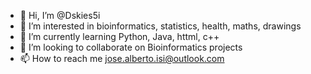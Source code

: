 - 👋 Hi, I’m @Dskies5i
- 👀 I’m interested in bioinformatics, statistics, health, maths, drawings
- 🌱 I’m currently learning Python, Java, httml, c++
- 💞️ I’m looking to collaborate on Bioinformatics projects
- 📫 How to reach me jose.alberto.isi@outlook.com
<!---
Dskies5i/Dskies5i is a ✨ special ✨ repository because its `README.md` (this file) appears on your GitHub profile.
You can click the Preview link to take a look at your changes.
--->
